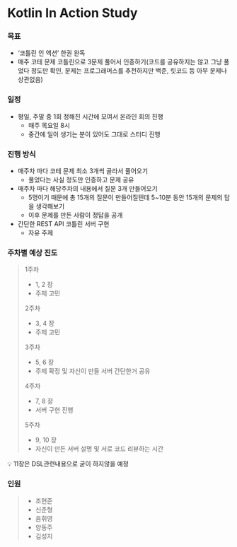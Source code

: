 # Kotlin In Action Study
### 목표

- ‘코틀린 인 액션’ 한권 완독
- 매주 코테 문제 코틀린으로 3문제 풀어서 인증하기(코드를 공유하지는 않고 그냥 풀었다 정도만 확인, 문제는 프로그래머스를 추천하지만 백준, 릿코드 등 아무 문제나 상관없음)

### 일정

- 평일, 주말 중 1회 정해진 시간에 모여서 온라인 회의 진행
    - 매주 목요일 8시
    - 중간에 일이 생기는 분이 있어도 그대로 스터디 진행

### 진행 방식

- 매주차 마다 코테 문제 최소 3개씩 골라서 풀어오기
    - 풀었다는 사실 정도만 인증하고 문제 공유
- 매주차 마다 해당주차의 내용에서 질문 3개 만들어오기
    - 5명이기 때문에 총 15개의 질문이 만들어질텐데 5~10분 동안 15개의 문제의 답을 생각해보기
    - 이후 문제를 만든 사람이 정답을 공개
- 간단한 REST API 코틀린 서버 구현
    - 자유 주제

### **주차별 예상 진도**

> 1주차
> - 1, 2 장
> - 주제 고민
> 
> 2주차
> - 3, 4 장
> - 주제 고민
> 
> 3주차
> - 5, 6 장
> - 주제 확정 및 자신이 만들 서버 간단한거 공유
> 
> 4주차
> - 7, 8 장
> - 서버 구현 진행
> 
> 5주차
> - 9, 10 장
> - 자신이 만든 서버 설명 및 서로 코드 리뷰하는 시간

<aside>
💡 11장은 DSL관련내용으로 굳이 하지않을 예정

</aside>

### 인원
> - 조현준
> - 신준형
> - 음휘영
> - 양동주
> - 김성지
